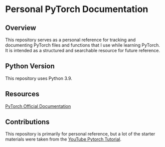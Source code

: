 # Personal PyTorch Documentation

## Overview

This repository serves as a personal reference for tracking and documenting PyTorch files and functions that I use while learning PyTorch. It is intended as a structured and searchable resource for future reference.

## Python Version

This repository uses Python 3.9.

## Resources

[PyTorch Official Documentation](https://pytorch.org/docs/stable/index.html)

## Contributions

This repository is primarily for personal reference, but a lot of the starter materials were taken from the [YouTube Pytorch Tutorial](https://github.com/patrickloeber/pytorchTutorial).
